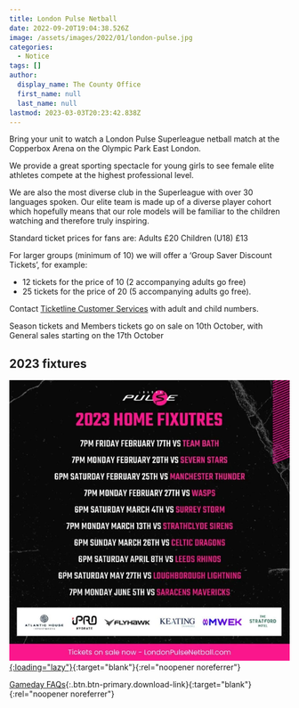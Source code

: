 ```yaml
---
title: London Pulse Netball
date: 2022-09-20T19:04:38.526Z
image: /assets/images/2022/01/london-pulse.jpg
categories:
  - Notice
tags: []
author:
  display_name: The County Office
  first_name: null
  last_name: null
lastmod: 2023-03-03T20:23:42.838Z
---
```


Bring your unit to watch a London Pulse Superleague netball match at the Copperbox Arena on the Olympic Park East London.

We provide a great sporting spectacle for young girls to see female elite athletes compete at the highest professional level. 

We are also the most diverse club in the Superleague with over 30 languages spoken. Our elite team is made up of a diverse player cohort which hopefully means that our role models will be familiar to the children watching and therefore truly inspiring.

Standard ticket prices for fans are:
Adults £20
Children (U18) £13

For larger groups (minimum of 10) we will offer a ‘Group Saver Discount Tickets’, for example:

- 12 tickets for the price of 10 (2 accompanying adults go free)
- 25 tickets for the price of 20 (5 accompanying adults go free).

Contact [Ticketline Customer Services][2] with adult and child numbers.

Season tickets and Members tickets go on sale on 10th October, with General sales starting on the 17th October

## 2023 fixtures

[![London Pulse Home Fixtures](/assets/images/2022/09/london-pulse-2023.webp){:loading="lazy"}][1]{:target="blank"}{:rel="noopener noreferrer"}

[Gameday FAQs](/assets/docs/2022/london-pulse-netball-faq.docx){:.btn.btn-primary.download-link}{:target="blank"}{:rel="noopener noreferrer"}

[1]: https://londonpulsenetball.com/
[2]: mailto:customerservices@ticketline.co.uk